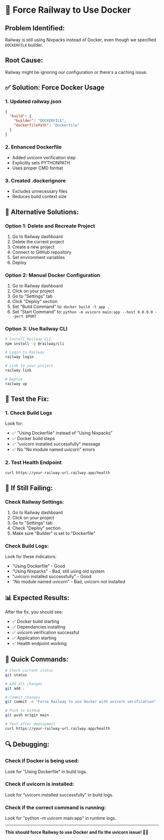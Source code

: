 # 🐳 Force Railway to Use Docker

## **Problem Identified:**
Railway is still using Nixpacks instead of Docker, even though we specified `DOCKERFILE` builder.

## **Root Cause:**
Railway might be ignoring our configuration or there's a caching issue.

## **✅ Solution: Force Docker Usage**

### **1. Updated railway.json**
```json
{
  "build": {
    "builder": "DOCKERFILE",
    "dockerfilePath": "Dockerfile"
  }
}
```

### **2. Enhanced Dockerfile**
- Added uvicorn verification step
- Explicitly sets PYTHONPATH
- Uses proper CMD format

### **3. Created .dockerignore**
- Excludes unnecessary files
- Reduces build context size

## **🔧 Alternative Solutions:**

### **Option 1: Delete and Recreate Project**
1. Go to Railway dashboard
2. Delete the current project
3. Create a new project
4. Connect to GitHub repository
5. Set environment variables
6. Deploy

### **Option 2: Manual Docker Configuration**
1. Go to Railway dashboard
2. Click on your project
3. Go to "Settings" tab
4. Click "Deploy" section
5. Set "Build Command" to: `docker build -t app .`
6. Set "Start Command" to: `python -m uvicorn main:app --host 0.0.0.0 --port $PORT`

### **Option 3: Use Railway CLI**
```bash
# Install Railway CLI
npm install -g @railway/cli

# Login to Railway
railway login

# Link to your project
railway link

# Deploy
railway up
```

## **🧪 Test the Fix:**

### **1. Check Build Logs**
Look for:
- ✅ "Using Dockerfile" instead of "Using Nixpacks"
- ✅ Docker build steps
- ✅ "uvicorn installed successfully" message
- ✅ No "No module named uvicorn" errors

### **2. Test Health Endpoint**
```bash
curl https://your-railway-url.railway.app/health
```

## **🚨 If Still Failing:**

### **Check Railway Settings:**
1. Go to Railway dashboard
2. Click on your project
3. Go to "Settings" tab
4. Check "Deploy" section
5. Make sure "Builder" is set to "Dockerfile"

### **Check Build Logs:**
Look for these indicators:
- "Using Dockerfile" - Good
- "Using Nixpacks" - Bad, still using old system
- "uvicorn installed successfully" - Good
- "No module named uvicorn" - Bad, uvicorn not installed

## **📊 Expected Results:**

After the fix, you should see:
- ✅ Docker build starting
- ✅ Dependencies installing
- ✅ uvicorn verification successful
- ✅ Application starting
- ✅ Health endpoint working

## **🎯 Quick Commands:**

```bash
# Check current status
git status

# Add all changes
git add .

# Commit changes
git commit -m "Force Railway to use Docker with uvicorn verification"

# Push to GitHub
git push origin main

# Test after deployment
curl https://your-railway-url.railway.app/health
```

## **🔍 Debugging:**

### **Check if Docker is being used:**
Look for "Using Dockerfile" in build logs.

### **Check if uvicorn is installed:**
Look for "uvicorn installed successfully" in build logs.

### **Check if the correct command is running:**
Look for "python -m uvicorn main:app" in runtime logs.

---

**This should force Railway to use Docker and fix the uvicorn issue! 🐳✨**
